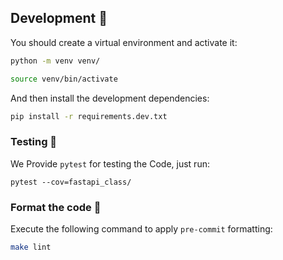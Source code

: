 ## Development 🚧

You should create a virtual environment and activate it:

```bash
python -m venv venv/
```

```bash
source venv/bin/activate
```

And then install the development dependencies:

```bash
pip install -r requirements.dev.txt
```

### Testing 🔬

We Provide `pytest` for testing the Code, just run:

```shell
pytest --cov=fastapi_class/
```

### Format the code 💅

Execute the following command to apply `pre-commit` formatting:

```bash
make lint
```
